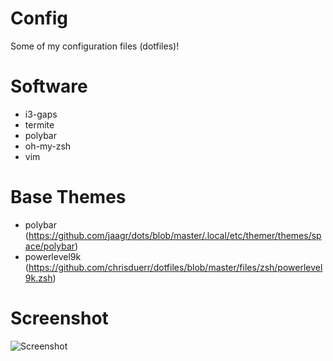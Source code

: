 # Config
Some of my configuration files (dotfiles)!

# Software
- i3-gaps
- termite
- polybar
- oh-my-zsh
- vim

# Base Themes
- polybar (https://github.com/jaagr/dots/blob/master/.local/etc/themer/themes/space/polybar)
- powerlevel9k (https://github.com/chrisduerr/dotfiles/blob/master/files/zsh/powerlevel9k.zsh)

# Screenshot
![Screenshot](https://i.ibb.co/fDf6sJp/Screenshot-2019-07-21-12-29-42.png)

